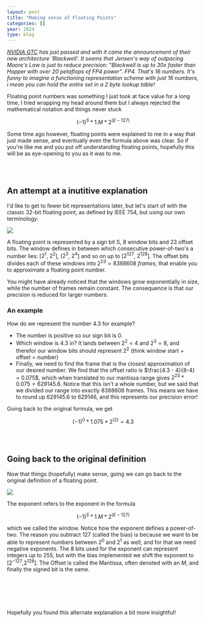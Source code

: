 ```yaml
---
layout: post
title: "Making sense of Floating Points"
categories: []
year: 2024
type: blog
---
```


*[NVIDIA GTC](https://www.nvidia.com/gtc/) has just passed and with it came the announcement of their new architecture 'Blackwell'. It seems that Jensen's way of outpacing Moore's Law is just to reduce precision: "Blackwell is up to 30x faster than Hopper with over 20 petaflops of FP4 power". FP4. That's 16 numbers. It's funny to imagine a functioning representation scheme  with just 16 numbers, i mean you can hold the entire set in a 2 byte lookup table!*

Floating point numbers was something I just took at face value for a long time, I tried wrapping my head around them but I always rejected the mathematical notation and things never stuck

$$
(-1)^S * 1.M * 2^{(E-127)}
$$

Some time ago however, floating points were explained to me in a way that just made sense, and eventually even the formula above was clear. So if you're like me and you put off understanding floating points, hopefully this will be as eye-opening to you as it was to me.

<br/><br/>
## An attempt at a inutitive explanation
I'd like to get to fewer bit representations later, but let's start of with the classic 32-bit floating point, as defined by IEEE 754, but using our own terminology:

![](/images/fp32.png)

A floating point is represented by a sign bit S, 8 window bits and 23 offset bits. The window defines in between which consecutive power-of-two's a number lies: [$2^1$, $2^2$], [$2^3$, $2^4$] and so on up to [$2^{127}$, $2^{128}$]. The offset bits divides each of these windows into $2^{23} = 8388608$ *frames*, that enable you to approximate a floating point number. 

You might have already noticed that the windows grow exponentially in size, while the number of frames remain constant. The consequence is that our precision is reduced for larger numbers. 



### An example
How do we represent the number $4.3$ for example? 

- The number is positive so our sign bit is 0.
- Which window is $4.3$ in? It lands between $2^2 = 4$ and $2^3 = 8$, and therefor our window bits should represent $2^2$ (think window start + offset = number)
- Finally, we need to find the frame that is the closest approximation of our desired number. We find that the offset ratio is $\frac{4.3 - 4}{8-4} = 0.075$, which when translated to our mantissa range gives $2^{23} * 0.075 = 629145.6$. Notice that this isn't a whole number, but we said that we divided our range into exactly $8388608$ frames. This means we have to round up $629145.6$ to $629146$, and this represents our precision error! 

Going back to the original formula, we get 

$$
(-1)^0 * 1.075 * 2^{(2)} = 4.3
$$

<br/><br/>
## Going back to the original definition
Now that things (hopefully) make sense, going we can go back to the original definition of a floating point. 

![](/images/fp32orig.png)

The exponent refers to the exponent in the formula

$$
(-1)^S * 1.M * 2^{(E-127)}
$$

which we called the window. Notice how the exponent defines a power-of-two. The reason you subtract 127 (called the bias) is because we want to be able to represent numbers between $2^0$ and $2^1$ as well, and for that we need negative exponents. The 8 bits used for the exponent can represent integers up to 255, but with the bias implemented we shift the exponent to [$2^{-127}$,$2^{128}$]. The Offset is called the Mantissa, often denoted with an $M$, and finally the signed bit is the same. 

<br/><br/>
<br/><br/>

Hopefully you found this alternate explanation a bit more insightful!
